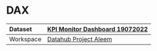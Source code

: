 



# DAX

|Dataset|[KPI Monitor Dashboard 19072022](./../KPI-Monitor-Dashboard-19072022.md)|
| :--- | :--- |
|Workspace|[Datahub Project Aleem](../../Workspaces/Datahub-Project-Aleem.md)|
